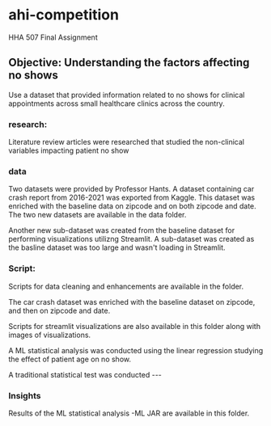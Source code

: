 # ahi-competition
HHA 507 Final Assignment

## Objective: Understanding the factors affecting no shows
Use a dataset that provided information related to no shows for clinical appointments across small healthcare clinics across the country. 

### research:
Literature review articles were researched that studied the non-clinical variables impacting patient no show

### data
Two datasets were provided by Professor Hants. A dataset containing car crash report from 2016-2021 was exported from Kaggle. This dataset was enriched with the baseline data on zipcode and on both zipcode and date. The two new datasets are available in the data folder.

Another new sub-dataset was created from the baseline dataset for performing visualizations utilizng Streamlit. A sub-dataset was created as the basline dataset was too large and wasn't loading in Streamlit.

### Script:
Scripts for data cleaning and enhancements are available in the folder.

The car crash dataset was enriched with the baseline dataset on zipcode, and then on zipcode and date.

Scripts for streamlit visualizations are also available in this folder along with images of visualizations.

A ML statistical analysis was conducted using the linear regression studying the effect of patient age on no show.

A traditional statistical test was conducted ---

### Insights
Results of the ML statistical analysis -ML JAR are available in this folder.
